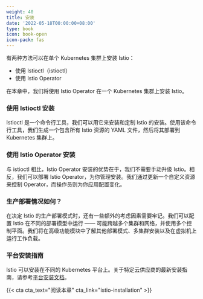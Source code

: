 ```yaml
---
weight: 40
title: 安装
date: '2022-05-18T00:00:00+08:00'
type: book
icon: book-open
icon-pack: fas
---
```


有两种方法可以在单个 Kubernetes 集群上安装 Istio：
- 使用 Istioctl（istioctl）
- 使用 Istio Operator

在本章中，我们将使用 Istio Operator 在一个 Kubernetes 集群上安装 Istio。

### 使用 Istioctl 安装

Istioctl 是一个命令行工具，我们可以用它来安装和定制 Istio 的安装。使用该命令行工具，我们生成一个包含所有 Istio 资源的 YAML 文件，然后将其部署到 Kubernetes 集群上。

### 使用 Istio Operator 安装

与 istioctl 相比，Istio Operator 安装的优势在于，我们不需要手动升级 Istio。相反，我们可以部署 Istio Operator，为你管理安装。我们通过更新一个自定义资源来控制 Operator，而操作员则为你应用配置变化。

### 生产部署情况如何？

在决定 Istio 的生产部署模式时，还有一些额外的考虑因素需要牢记。我们可以配置 Istio 在不同的部署模型中运行 —— 可能跨越多个集群和网络，并使用多个控制平面。我们将在高级功能模块中了解其他部署模式、多集群安装以及在虚拟机上运行工作负载。

### 平台安装指南

Istio 可以安装在不同的 Kubernetes 平台上。关于特定云供应商的最新安装指南，请参考[平台安装文档](https://istio.io/latest/docs/setup/platform-setup/)。

{{< cta cta_text="阅读本章" cta_link="istio-installation" >}}